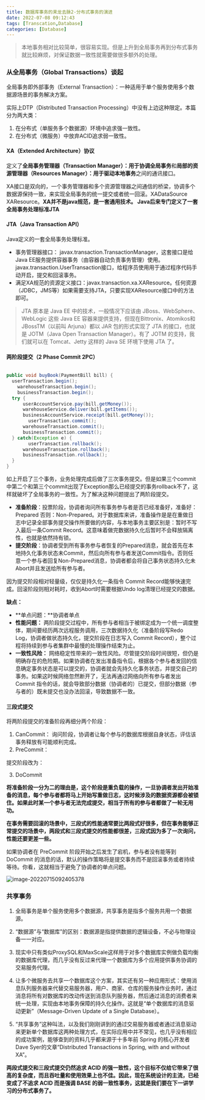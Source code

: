 ```yaml
---
title: 数据库事务的来龙去脉2-分布式事务的演进
date: 2022-07-08 09:12:43
tags: [Transcation,Database]
categories: [Database]
---
```


> 本地事务相对比较简单，很容易实现。但是上升到全局事务再到分布式事务就比较麻烦，对保证数据一致性就需要做很多额外的处理。

### 从全局事务（Global Transactions）谈起

全局事务即外部事务（External Transaction）：一种适用于单个服务使用多个数据源场景的事务解决方案。

实际上DTP（Distributed Transaction Processing）中没有上边这种限定。本篇分为两大类：

1. 在分布式（单服务多个数据源）环境中追求强一致性。
2. 在分布式（微服务）中放弃ACID追求弱一致性。

#### XA（Extended Architecture）协议

定义了**全局事务管理器（Transaction Manager）：用于协调全局事务**和**局部的资源管理器（Resources Manager）：用于驱动本地事务**之间的通讯接口。

XA接口是双向的，一个事务管理器和多个资源管理器之间通信的桥梁，协调多个数据源保持一致，来实现全局事务的统一提交或者统一回滚。XADataSource XAResource。**XA并不是java规范，是一套通用技术。 Java后来专门定义了一套全局事务处理标准JTA**

#### JTA（Java Transaction API）

Java定义的一套全局事务处理标准。

* 事务管理器接口： javax.transaction.TransactionManager，这套接口是给Java EE服务提供容器事务（由容器自动负责事务管理）使用。javax.transaction.UserTransaction接口，给程序员使用用于通过程序代码手动开启，提交和回滚事务。
* 满足XA规范的资源定义接口：javax.transaction.xa.XAResource。任何资源（JDBC，JMS等）如果需要支持JTA，只要实现XAResource接口中的方法即可。

> JTA 原本是 Java EE 中的技术，一般情况下应该由 JBoss、WebSphere、WebLogic 这些 Java EE 容器来提供支持，但现在Bittronix、Atomikos和JBossTM（以前叫 Arjuna）都以 JAR 包的形式实现了 JTA 的接口，也就是 JOTM（Java Open Transaction Manager）。有了 JOTM 的支持，我们就可以在 Tomcat、Jetty 这样的 Java SE 环境下使用 JTA 了。

#### 两阶段提交（2 Phase Commit 2PC）

```java

public void buyBook(PaymentBill bill) {
  userTransaction.begin();
    warehouseTransaction.begin();
    businessTransaction.begin();
  try {
      userAccountService.pay(bill.getMoney());
      warehouseService.deliver(bill.getItems());
      businessAccountService.receipt(bill.getMoney());
        userTransaction.commit();
      warehouseTransaction.commit();
      businessTransaction.commit();
  } catch(Exception e) {
        userTransaction.rollback();
      warehouseTransaction.rollback();
      businessTransaction.rollback();
  }
}
```

如上开启了三个事务，业务处理完成后做了三次事务提交。但是如果三个commit中第二个和第三个commit出现了Exception那么已经提交的事务rollback不了，这样就破坏了全局事务的一致性。为了解决这种问题提出了两阶段提交。

* **准备阶段**：投票阶段，协调者询问所有事务参与者是否已经准备好，准备好：Prepared 否则：Non-Prepared。对于数据库来讲，准备操作是是在重做日志中记录全部事务提交操作所要做的内容，与本地事务主要区别是：暂时不写入最后一条Commit Record。这意味着做完数据持久化后暂时不会释放隔离性，也就是依然持有锁。
* **提交阶段**：协调者受到所有事务参与者恢复的Prepared消息，就会首先在本地持久化事务状态未Commit，然后向所有参与者发送Commit指令。否则任意一个参与者回复Non-Prepared消息，协调者都会将自己事务状态持久化未Abort并且发送给所有参与者。

因为提交阶段相对轻量级，仅仅是持久化一条指令 Commit Record能够快速完成。回滚阶段则相对耗时，收到Abort时需要根据Undo log清理已经提交的数据。

**缺点：**

* **单点问题：**协调者单点
* **性能问题：** 两阶段提交过程中，所有参与者相当于被绑定成为一个统一调度整体，期间要经历两次远程服务调用，三次数据持久化（准备阶段写Redo Log，协调者做状态持久化，提交阶段在日志写入 Commit Record），整个过程将持续到参与者集群中最慢的处理操作结束为止。
* **一致性风险：** 网络稳定性带来的一致性风险。尽管提交阶段时间很短，但仍是明确存在的危险期。如果协调者在发出准备指令后，根据各个参与者发回的信息确定事务状态是可以提交的，协调者就会先持久化事务状态，并提交自己的事务。如果这时候网络忽然断开了，无法再通过网络向所有参与者发出 Commit 指令的话，就会导致部分数据（协调者的）已提交，但部分数据（参与者的）既未提交也没办法回滚，导致数据不一致。

#### 三段式提交

将两阶段提交的准备阶段再细分两个阶段：

1. CanCommit： 询问阶段，协调者让每个参与的数据库根据自身状态，评估该事务释放有可能顺利完成。
2. PreCommit：

提交阶段改为：

3. DoCommit

**将准备阶段一分为二的理由是，这个阶段是重负载的操作，一旦协调者发出开始准备的消息，每个参与者都将马上开始写重做日志，这时候涉及的数据资源都会被锁住。如果此时某一个参与者无法完成提交，相当于所有的参与者都做了一轮无用功。**

**在事务需要回滚的场景中，三段式的性能通常要比两段式好很多，但在事务能够正常提交的场景中，两段式和三段式提交的性能都很差，三段式因为多了一次询问，性能还要更差一些。**

如果协调者在 PreCommit 阶段开始之后发生了宕机，参与者没有能等到 DoCommit 的消息的话，默认的操作策略将是提交事务而不是回滚事务或者持续等待。你看，这就相当于避免了协调者的单点问题。

![image-20220715092405378](https://cdn.jsdelivr.net/gh/wenPKtalk/pictures@master/blog/20220715/09_24/image-20220715092405378.png)

### 共享事务

1. 全局事务是单个服务使用多个数据源，共享事务是指多个服务共用一个数据源。

2. “数据源”与“数据库”的区别：数据源是指提供数据的逻辑设备，不必与物理设备一一对应。  
3. 现实中只有类似ProxySQL和MaxScale这样用于对多个数据库实例做负载均衡的数据库代理，而几乎没有反过来代理一个数据库为多个应用提供事务协调的交易服务代理。
4. 让多个微服务去共享一个数据库这个方案，其实还有另一种应用形式：使用消息队列服务器来代替交易服务器，用户、商家、仓库的服务操作业务时，通过消息将所有对数据库的改动传送到消息队列服务器，然后通过消息的消费者来统一处理，实现由本地事务保障的持久化操作。这就是“单个数据库的消息驱动更新”（Message-Driven Update of a Single Database）。
5. “共享事务”这种叫法，以及我们刚刚讲到的通过交易服务器或者通过消息驱动来更新单个数据库这两种处理方式，在实际应用中并不常见，也几乎没有相应的成功案例，能够查到的资料几乎都来源于十多年前 Spring 的核心开发者Dave Syer的文章“Distributed Transactions in Spring, with and without XA”。

**两段式提交和三段式提交仍然追求 ACID 的强一致性，这个目标不仅给它带来了很高的复杂度，而且吞吐量和使用效果上也不佳。因此，现在系统设计的主流，已经变成了不追求 ACID 而是强调 BASE 的弱一致性事务，这就是我们要在下一讲学习的分布式事务了。**

